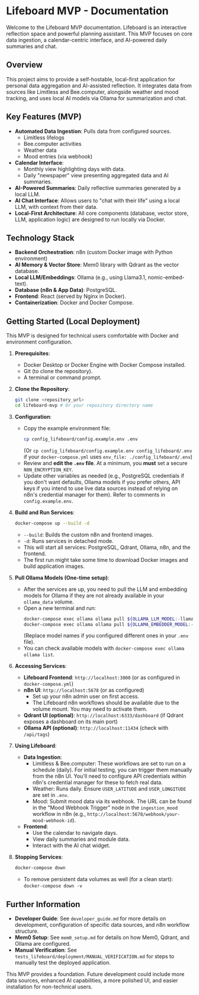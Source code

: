 # Lifeboard MVP - Documentation

Welcome to the Lifeboard MVP documentation. Lifeboard is an interactive reflection space and powerful planning assistant. This MVP focuses on core data ingestion, a calendar-centric interface, and AI-powered daily summaries and chat.

## Overview

This project aims to provide a self-hostable, local-first application for personal data aggregation and AI-assisted reflection. It integrates data from sources like Limitless and Bee.computer, alongside weather and mood tracking, and uses local AI models via Ollama for summarization and chat.

## Key Features (MVP)

*   **Automated Data Ingestion**: Pulls data from configured sources.
    *   Limitless lifelogs
    *   Bee.computer activities
    *   Weather data
    *   Mood entries (via webhook)
*   **Calendar Interface**:
    *   Monthly view highlighting days with data.
    *   Daily "newspaper" view presenting aggregated data and AI summaries.
*   **AI-Powered Summaries**: Daily reflective summaries generated by a local LLM.
*   **AI Chat Interface**: Allows users to "chat with their life" using a local LLM, with context from their data.
*   **Local-First Architecture**: All core components (database, vector store, LLM, application logic) are designed to run locally via Docker.

## Technology Stack

*   **Backend Orchestration**: n8n (custom Docker image with Python environment)
*   **AI Memory & Vector Store**: Mem0 library with Qdrant as the vector database.
*   **Local LLM/Embeddings**: Ollama (e.g., using Llama3.1, nomic-embed-text).
*   **Database (n8n & App Data)**: PostgreSQL.
*   **Frontend**: React (served by Nginx in Docker).
*   **Containerization**: Docker and Docker Compose.

## Getting Started (Local Deployment)

This MVP is designed for technical users comfortable with Docker and environment configuration.

1.  **Prerequisites**:
    *   Docker Desktop or Docker Engine with Docker Compose installed.
    *   Git (to clone the repository).
    *   A terminal or command prompt.

2.  **Clone the Repository**:
    ```bash
    git clone <repository_url>
    cd lifeboard-mvp # Or your repository directory name
    ```

3.  **Configuration**:
    *   Copy the example environment file:
        ```bash
        cp config_lifeboard/config.example.env .env
        ```
        (Or `cp config_lifeboard/config.example.env config_lifeboard/.env` if your `docker-compose.yml` uses `env_file: ./config_lifeboard/.env`)
    *   Review and **edit the `.env` file**. At a minimum, you **must** set a secure `N8N_ENCRYPTION_KEY`.
    *   Update other variables as needed (e.g., PostgreSQL credentials if you don't want defaults, Ollama models if you prefer others, API keys if you intend to use live data sources instead of relying on n8n's credential manager for them). Refer to comments in `config.example.env`.

4.  **Build and Run Services**:
    ```bash
    docker-compose up --build -d
    ```
    *   `--build`: Builds the custom n8n and frontend images.
    *   `-d`: Runs services in detached mode.
    *   This will start all services: PostgreSQL, Qdrant, Ollama, n8n, and the frontend.
    *   The first run might take some time to download Docker images and build application images.

5.  **Pull Ollama Models (One-time setup)**:
    *   After the services are up, you need to pull the LLM and embedding models for Ollama if they are not already available in your `ollama_data` volume.
    *   Open a new terminal and run:
        ```bash
        docker-compose exec ollama ollama pull ${OLLAMA_LLM_MODEL:-llama3.1}
        docker-compose exec ollama ollama pull ${OLLAMA_EMBEDDER_MODEL:-nomic-embed-text}
        ```
        (Replace model names if you configured different ones in your `.env` file).
    *   You can check available models with `docker-compose exec ollama ollama list`.

6.  **Accessing Services**:
    *   **Lifeboard Frontend**: `http://localhost:3000` (or as configured in `docker-compose.yml`)
    *   **n8n UI**: `http://localhost:5678` (or as configured)
        *   Set up your n8n admin user on first access.
        *   The Lifeboard n8n workflows should be available due to the volume mount. You may need to activate them.
    *   **Qdrant UI (optional)**: `http://localhost:6333/dashboard` (if Qdrant exposes a dashboard on its main port)
    *   **Ollama API (optional)**: `http://localhost:11434` (check with `/api/tags`)

7.  **Using Lifeboard**:
    *   **Data Ingestion**:
        *   Limitless & Bee.computer: These workflows are set to run on a schedule (daily). For initial testing, you can trigger them manually from the n8n UI. You'll need to configure API credentials within n8n's credential manager for these to fetch real data.
        *   Weather: Runs daily. Ensure `USER_LATITUDE` and `USER_LONGITUDE` are set in `.env`.
        *   Mood: Submit mood data via its webhook. The URL can be found in the "Mood Webhook Trigger" node in the `ingestion_mood` workflow in n8n (e.g., `http://localhost:5678/webhook/your-mood-webhook-id`).
    *   **Frontend**:
        *   Use the calendar to navigate days.
        *   View daily summaries and module data.
        *   Interact with the AI chat widget.

8.  **Stopping Services**:
    ```bash
    docker-compose down
    ```
    *   To remove persistent data volumes as well (for a clean start): `docker-compose down -v`

## Further Information

*   **Developer Guide**: See `developer_guide.md` for more details on development, configuration of specific data sources, and n8n workflow structure.
*   **Mem0 Setup**: See `mem0_setup.md` for details on how Mem0, Qdrant, and Ollama are configured.
*   **Manual Verification**: See `tests_lifeboard/deployment/MANUAL_VERIFICATION.md` for steps to manually test the deployed application.

This MVP provides a foundation. Future development could include more data sources, enhanced AI capabilities, a more polished UI, and easier installation for non-technical users.
